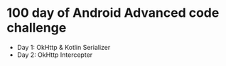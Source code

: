 # 100 day of Android Advanced code challenge

* Day 1: OkHttp & Kotlin Serializer
* Day 2: OkHttp Intercepter

